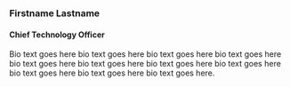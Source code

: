 ### Firstname Lastname

#### Chief Technology Officer

Bio text goes here bio text goes here bio text goes here bio text goes here bio text goes here bio text goes here bio text goes here bio text goes here bio text goes here bio text goes here bio text goes here.